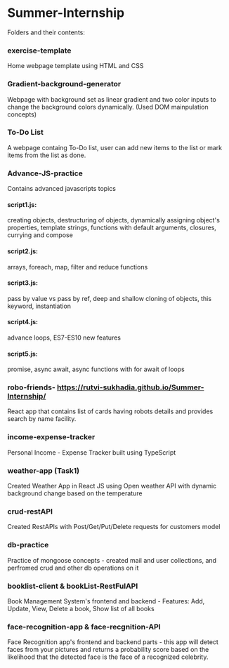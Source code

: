 # Summer-Internship

Folders and their contents:

### exercise-template
Home webpage template using HTML and CSS

### Gradient-background-generator
Webpage with background set as linear gradient and two color inputs to change the background colors dynamically. (Used DOM mainpulation concepts)

### To-Do List
A webpage containg To-Do list, user can add new items to the list or mark items from the list as done. 

### Advance-JS-practice
Contains advanced javascripts topics
#### script1.js: 
creating objects, destructuring of objects, dynamically assigning object's properties, template strings, functions with default arguments, closures, currying and compose
#### script2.js: 
arrays, foreach, map, filter and reduce functions
#### script3.js: 
pass by value vs pass by ref, deep and shallow cloning of objects, this keyword, instantiation
#### script4.js:
advance loops, ES7-ES10 new features
#### script5.js:
promise, async await, async functions with for await of loops

### robo-friends-  https://rutvi-sukhadia.github.io/Summer-Internship/
React app that contains list of cards having robots details and provides search by name facility.

### income-expense-tracker
Personal Income - Expense Tracker built using TypeScript

### weather-app (Task1)
Created Weather App in React JS using Open weather API with dynamic background change based on the temperature

### crud-restAPI
Created RestAPIs with Post/Get/Put/Delete requests for customers model

### db-practice
Practice of mongoose concepts - created mail and user collections, and perfromed crud and other db operations on it

### booklist-client & bookList-RestFulAPI 
Book Management System's frontend and backend - Features: Add, Update, View, Delete a book, Show list of all books

### face-recognition-app & face-recgnition-API
Face Recognition app's frontend and backend parts - this app will detect faces from your pictures and returns a probability score based on the likelihood that the detected face is the face of a recognized celebrity.




